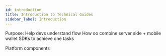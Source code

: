 ```yaml
---
id: introduction
title: Introduction to Technical Guides
sidebar_label: Introduction
---
```


Purpose: Help devs understand flow
How oo combine server side + mobile wallet SDKs to achieve one tasks

Platform components
